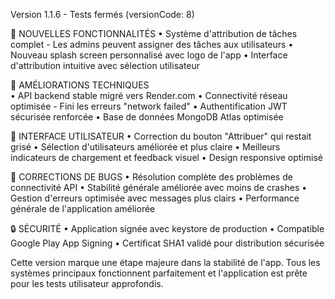 Version 1.1.6 - Tests fermés (versionCode: 8)

🎉 NOUVELLES FONCTIONNALITÉS
• Système d'attribution de tâches complet - Les admins peuvent assigner des tâches aux utilisateurs
• Nouveau splash screen personnalisé avec logo de l'app
• Interface d'attribution intuitive avec sélection utilisateur

🔧 AMÉLIORATIONS TECHNIQUES  
• API backend stable migré vers Render.com
• Connectivité réseau optimisée - Fini les erreurs "network failed"
• Authentification JWT sécurisée renforcée
• Base de données MongoDB Atlas optimisée

🎨 INTERFACE UTILISATEUR
• Correction du bouton "Attribuer" qui restait grisé
• Sélection d'utilisateurs améliorée et plus claire
• Meilleurs indicateurs de chargement et feedback visuel
• Design responsive optimisé

🐛 CORRECTIONS DE BUGS
• Résolution complète des problèmes de connectivité API
• Stabilité générale améliorée avec moins de crashes
• Gestion d'erreurs optimisée avec messages plus clairs
• Performance générale de l'application améliorée

🔒 SÉCURITÉ
• Application signée avec keystore de production
• Compatible Google Play App Signing
• Certificat SHA1 validé pour distribution sécurisée

Cette version marque une étape majeure dans la stabilité de l'app. Tous les systèmes principaux fonctionnent parfaitement et l'application est prête pour les tests utilisateur approfondis.
